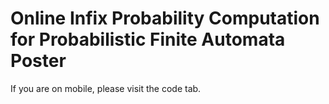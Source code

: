# Online Infix Probability Computation for Probabilistic Finite Automata Poster

If you are on mobile, please visit the code tab.
